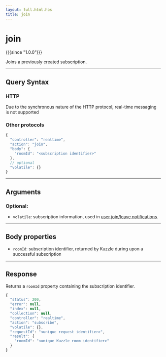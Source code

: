 ```yaml
---
layout: full.html.hbs
title: join
---
```


# join

{{{since "1.0.0"}}}

Joins a previously created subscription.

---

## Query Syntax

### HTTP

Due to the synchronous nature of the HTTP protocol, real-time messaging is not supported

### Other protocols

```js
{
  "controller": "realtime",
  "action": "join",
  "body": {
    "roomId": "<subscription identifier>"
  },
  // optional
  "volatile": {}
}
```

---

## Arguments

### Optional:

* `volatile`: subscription information, used in [user join/leave notifications]({{site_base_path}}api/1/volatile-data).

---

## Body properties

* `roomId`: subscription identifier, returned by Kuzzle during upon a successful subscription

---

## Response

Returns a `roomId` property containing the subscription identifier.

```js
{
  "status": 200,
  "error": null,
  "index": null,
  "collection": null,
  "controller": "realtime",
  "action": "subscribe",
  "volatile": {},
  "requestId": "<unique request identifier>",
  "result": {
    "roomId": "<unique Kuzzle room identifier>"
  }
}
```
